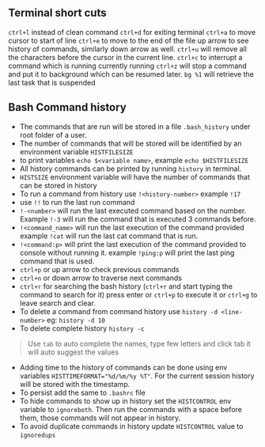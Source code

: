 ## Terminal short cuts

`ctrl+l` instead of clean command
`ctrl+d` for exiting terminal
`ctrl+a` to move cursor to start of line
`ctrl+e` to move to the end of the file
up arrow to see history of commands, similarly down arrow as well.
`ctrl+u` will remove all the characters before the cursor in the current line.
`ctrl+c` to interrupt a command which is running currently running
`ctrl+z` will stop a command and put it to background which can be resumed later.
`bg %1` will retrieve the last task that is suspended

## Bash Command history

- The commands that are run will be stored in a file `.bash_history` under root folder of a user.
- The number of commands that will be stored will be identified by an environment variable `HISTFILESIZE`
- to print variables `echo $<variable name>`, example `echo $HISTFILESIZE`
- All history commands can be printed by running `history` in terminal.
- `HISTSIZE` environment variable will have the number of commands that can be stored in history
- To run a command from history use `!<history-number>` example `!17`
- use `!!` to run the last run command
- `!-<number>` will run the last executed command based on the number. Example `!-3` will run the command that is executed 3 commands before.
- `!<command_name>` will run the last execution of the command provided example `!cat` will run the last cat command that is run.
- `!<command:p>` will print the last execution of the command provided to console without running it. example `!ping:p` will print the last ping command that is used.
- `ctrl+p` or up arrow to check previous commands
- `ctrl+n` or down arrow to traverse next commands
- `ctrl+r` for searching the bash history (`ctrl+r` and start typing the command to search for it) press enter or `ctrl+p` to execute it or `ctrl+g` to leave search and clear.
- To delete a command from command history use `history -d <line-number>` eg: `history -d 10`
- To delete complete history `history -c`

> Use `tab` to auto complete the names, type few letters and click tab it will auto suggest the values

- Adding time to the history of commands can be done using env variables `HISTTIMEFORMAT="%d/%m/%y %T"`. For the current session history will be stored with the timestamp.
- To persist add the same to `.bashrc` file
- To hide commands to show up in history set the `HISTCONTROL` env variable to `ignoreboth`. Then run the commands with  a space before them, those commands will not appear in history.
- To avoid duplicate commands in history update `HISTCONTROL` value to `ignoredups`